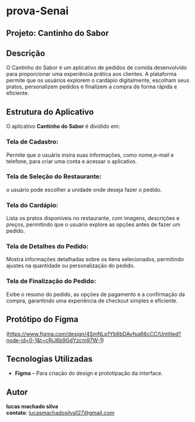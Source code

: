 # prova-Senai
## **Projeto: Cantinho do Sabor**  

## **Descrição**  

O Cantinho do Sabor é um aplicativo de pedidos de comida desenvolvido para proporcionar uma experiência prática aos clientes. A plataforma permite que os usuários explorem o cardápio digitalmente, escolham seus pratos, personalizem pedidos e finalizem a compra de forma rápida e eficiente.

## **Estrutura do Aplicativo**  

O aplicativo **Cantinho do Sabor** é dividido em:  

### **Tela de Cadastro:**  
Permite que o usuário insira suas informações, como nome,e-mail e telefone, para criar uma conta e acessar o aplicativo.  

### **Tela de Seleção do Restaurante:**  
o usuário pode escolher a unidade onde deseja fazer o pedido.  

### **Tela do Cardápio:**  
Lista os pratos disponíveis no restaurante, com imagens, descrições e preços, permitindo que o usuário explore as opções antes de fazer um pedido.  

### **Tela de Detalhes do Pedido:**  
Mostra informações detalhadas sobre os itens selecionados, permitindo ajustes na quantidade ou personalização do pedido.  

### **Tela de Finalização do Pedido:**  
Exibe o resumo do pedido, as opções de pagamento e a confirmação da compra, garantindo uma experiência de checkout simples e eficiente.  



## **Protótipo do Figma**  

(https://www.figma.com/design/4SmNLp1Yb6bDAyfsq66cCC/Untitled?node-id=0-1&t=cRiJ6b9GdYzcm97W-1)  



## **Tecnologias Utilizadas**  

- **Figma** – Para criação do design e prototipação da interface.



## **Autor**  

**lucas machado silva**  
**contato**: lucasmachadosilva127@gmail.com
